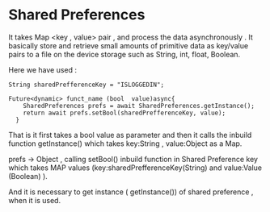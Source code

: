 # Shared Preferences

It takes Map <key , value> pair , and process the data asynchronously . It basically store and retrieve small amounts of primitive data as key/value pairs to a file on the device storage such as String, int, float, Boolean.

Here we have used :


```Syntax: 
String sharedPrefferenceKey = "ISLOGGEDIN";
 
Future<dynamic> funct_name (bool  value)async{
    SharedPreferences prefs = await SharedPreferences.getInstance();
    return await prefs.setBool(sharedPrefferenceKey, value);
  }
`````
That is it first takes a bool value as parameter and then it calls the inbuild function getInstance() which takes key:String , value:Object as a Map. 

prefs → Object , calling setBool() inbuild function in Shared Preference key which takes MAP values (key:sharedPrefferenceKey(String) and value:Value (Boolean) ).

And it is necessary to get instance ( getInstance()) of shared preference , when it is used.
